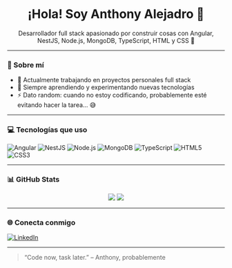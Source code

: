 <h1 align="center">¡Hola! Soy Anthony Alejadro  👋</h1>

<p align="center">
  Desarrollador full stack apasionado por construir cosas con Angular, NestJS, Node.js, MongoDB, TypeScript, HTML y CSS 🚀
</p>

---

### 🧠 Sobre mí

- 🔭 Actualmente trabajando en proyectos personales full stack
- 🌱 Siempre aprendiendo y experimentando nuevas tecnologías
- ⚡ Dato random: cuando no estoy codificando, probablemente esté evitando hacer la tarea... 😅

---

### 💻 Tecnologías que uso

![Angular](https://img.shields.io/badge/Angular-DD0031?style=for-the-badge&logo=angular&logoColor=white)
![NestJS](https://img.shields.io/badge/NestJS-E0234E?style=for-the-badge&logo=nestjs&logoColor=white)
![Node.js](https://img.shields.io/badge/Node.js-339933?style=for-the-badge&logo=nodedotjs&logoColor=white)
![MongoDB](https://img.shields.io/badge/MongoDB-4EA94B?style=for-the-badge&logo=mongodb&logoColor=white)
![TypeScript](https://img.shields.io/badge/TypeScript-007ACC?style=for-the-badge&logo=typescript&logoColor=white)
![HTML5](https://img.shields.io/badge/HTML5-E34F26?style=for-the-badge&logo=html5&logoColor=white)
![CSS3](https://img.shields.io/badge/CSS3-1572B6?style=for-the-badge&logo=css3&logoColor=white)

---

### 📊 GitHub Stats

<p align="center">
  <img src="https://github-readme-stats.vercel.app/api?username=anthony&show_icons=true&theme=radical" />
  <img src="https://github-readme-stats.vercel.app/api/top-langs/?username=anthony&layout=compact&theme=radical" />
</p>

---

### 🌐 Conecta conmigo

<p>
  <a href="https://www.linkedin.com/in/tu-linkedin" target="_blank">
    <img alt="LinkedIn" src="https://img.shields.io/badge/LinkedIn-blue?style=for-the-badge&logo=linkedin&logoColor=white" />
  </a>
  <!-- Agrega más enlaces si quieres -->
</p>

---

> “Code now, task later.” – Anthony, probablemente
